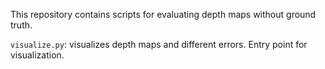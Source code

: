 This repository contains scripts for evaluating depth maps without ground truth.

`visualize.py`: visualizes depth maps and different errors. Entry point for visualization.

